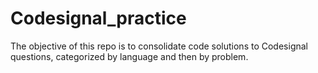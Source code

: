 # Codesignal_practice

The objective of this repo is to consolidate code solutions to Codesignal questions, categorized by language and then by problem.
